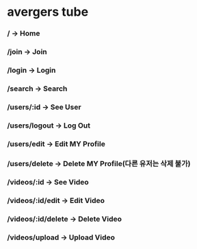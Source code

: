 # avergers tube

### / → Home
### /join → Join
### /login → Login
### /search → Search

### /users/:id -> See User
### /users/logout -> Log Out
### /users/edit -> Edit MY Profile
### /users/delete -> Delete MY Profile(다른 유저는 삭제 불가)

### /videos/:id -> See Video
### /videos/:id/edit -> Edit Video
### /videos/:id/delete -> Delete Video
### /videos/upload -> Upload Video